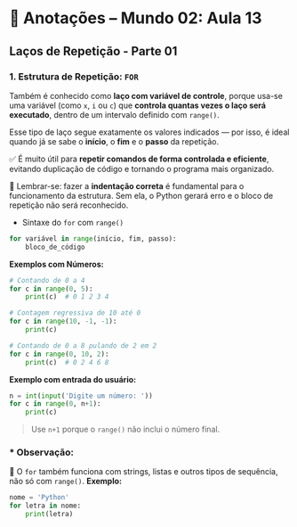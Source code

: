 # 📝 Anotações – Mundo 02: Aula 13
##  Laços de Repetição - Parte 01

### 1. Estrutura de Repetição: `FOR`
Também é conhecido como **laço com variável de controle**, porque usa-se uma variável (como `x`, `i` ou `c`) que **controla quantas vezes o laço será executado**, dentro de um intervalo definido com `range()`.  

Esse tipo de laço segue exatamente os valores indicados — por isso, é ideal quando já se sabe o **início**, o **fim** e o **passo** da repetição.  

✅ É muito útil para **repetir comandos de forma controlada e eficiente**, evitando duplicação de código e tornando o programa mais organizado.

📌 Lembrar-se: fazer a **indentação correta** é fundamental para o funcionamento da estrutura. Sem ela, o Python gerará erro e o bloco de repetição não será reconhecido.

* Sintaxe do `for` com `range()`

```python
for variável in range(início, fim, passo):
    bloco_de_código
```

**Exemplos com Números:**
```python
# Contando de 0 a 4
for c in range(0, 5):
    print(c)  # 0 1 2 3 4

# Contagem regressiva de 10 até 0
for c in range(10, -1, -1):
    print(c)

# Contando de 0 a 8 pulando de 2 em 2
for c in range(0, 10, 2):
    print(c)  # 0 2 4 6 8
```
**Exemplo com entrada do usuário:**
```python
n = int(input('Digite um número: '))
for c in range(0, n+1):
    print(c)
```
> Use `n+1` porque o `range()` não inclui o número final.

### * Observação:
  💬 O `for` também funciona com strings, listas e outros tipos de sequência, não só com `range()`.
**Exemplo:**
```python
nome = 'Python'
for letra in nome:
    print(letra)
```


  

